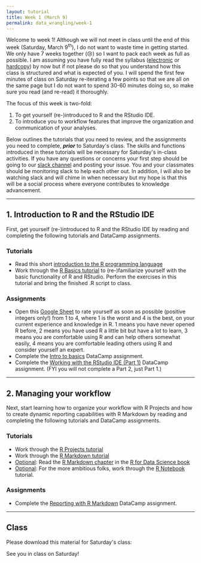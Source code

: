 ```yaml
---
layout: tutorial
title: Week 1 (March 9)
permalink: data_wrangling/week-1
---
```


Welcome to week 1! Although we will not meet in class until the end of this week (Saturday, March 9<sup>th</sup>), I do not want to waste time in getting started. We only have 7 weeks together (&#x1f622;) so I want to pack each week as full as possible. I am assuming you have fully read the syllabus ([electronic](http://uc-r.github.io/data_wrangling) or [hardcopy](https://www.dropbox.com/s/vx7fyufyerr4ljx/Data%20Wrangling%20with%20R%20Syllabus%20%282019%20Spring%29.pdf?dl=0)) by now but if not please do so that you understand how this class is structured and what is expected of you.  I will spend the first few minutes of class on Saturday re-iterating a few points so that we are all on the same page but I do not want to spend 30-60 minutes doing so, so make sure you read (and re-read) it thoroughly.

The focus of this week is two-fold:

1. To get yourself (re-)introduced to R and the RStudio IDE.
2. To introduce you to workflow features that improve the organization and communication of your analyses.  

Below outlines the tutorials that you need to review, and the assignments you need to complete, __*prior*__ to Saturday's class. The skills and functions introduced in these tutorials will be necessary for Saturday's in-class activities. If you have any questions or concerns your first step should be going to our [slack channel](https://uc-data-wrangling.slack.com) and posting your issue.  You and your classmates should be monitoring slack to help each other out. In addition, I will also be watching slack and will chime in when necessary but my hope is that this will be a social process where everyone contributes to knowledge advancement.

<hr>

## 1. Introduction to R and the RStudio IDE

First, get yourself (re-)introduced to R and the RStudio IDE by reading and completing the following tutorials and DataCamp assignments.

### Tutorials

- Read this short [introduction to the R programming language](http://uc-r.github.io/introduction)
- Work through the [R Basics tutorial](http://uc-r.github.io/basics) to (re-)familiarize yourself with the basic functionality of R and RStudio. Perform the exercises in this tutorial and bring the finished .R script to class.

### Assignments

- Open this [Google Sheet](https://docs.google.com/spreadsheets/d/1rVSQH_Bv1tBKe4r23QvrJPQ7iORwAdhveRZ116ZOw5A/edit?usp=sharing) to rate yourself as soon as possible (positive integers only!) from 1 to 4, where 1 is the worst and 4 is the best, on your current experience and knowledge in R.  1 means you have never opened R before, 2 means you have used R a little bit but have a lot to learn, 3 means you are comfortable using R and can help others somewhat easily, 4 means you are comfortable leading others using R and consider yourself an expert.
- Complete the [Intro to basics](https://www.datacamp.com/enterprise/data-wrangling-5be74dc1-c06b-492c-a43e-10aa35bc87ec/assignments/45603) DataCamp assignment.
- Complete the [Working with the RStudio IDE (Part 1)](https://www.datacamp.com/enterprise/data-wrangling-5be74dc1-c06b-492c-a43e-10aa35bc87ec/assignments/45605) DataCamp assignment.  (FYI you will not complete a Part 2, just Part 1.)

<hr>

## 2. Managing your workflow

Next, start learning how to organize your workflow with R Projects and how to create dynamic reporting capabilities with R Markdown by reading and completing the following tutorials and DataCamp assignments.

### Tutorials

- Work through the [R Projects tutorial](http://uc-r.github.io/r_projects)
- Work through the [R Markdown tutorial](http://uc-r.github.io/r_markdown)
- <u>Optional</u>: Read the [R Markdown chapter](http://r4ds.had.co.nz/r-markdown.html) in the [R for Data Science book](http://r4ds.had.co.nz/)
- <u>Optional</u>: For the more ambitious folks, work through the [R Notebook](http://uc-r.github.io/r_notebook) tutorial.

### Assignments

- Complete the [Reporting with R Markdown](https://www.datacamp.com/enterprise/data-wrangling-5be74dc1-c06b-492c-a43e-10aa35bc87ec/assignments/45606) DataCamp assignment.

<hr>

## Class

Please download this material for Saturday's class: &nbsp; <a href="https://www.dropbox.com/sh/lvlj9v2c28j7lfi/AAAdTzxVpneD1fMsVlW42oMoa?dl=1" style="color:black;"><i class="fa fa-cloud-download" style="font-size:1em"></i></a>

See you in class on Saturday!

